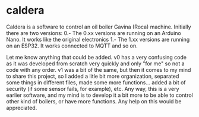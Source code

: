 # caldera
Caldera is a software to control an oil boiler Gavina (Roca) machine.
Initially there are two versions:
  0.- The 0.xx versions are running on an Arduino Nano. It works like the original electronics
  1.- The 1.xx versions are running on an ESP32. It works connected to MQTT and so on.

Let me know anything that could be added. 
v0 has a very confusing code as it was developed from scratch very quickly and only "for me" so not a code with any order.
v1 was a bit of the same, but then it comes to my mind to share this project, so I added a litle bit more organization, separated some things in different files, made some more functions... added a bit of security (if some sensor fails, for example), etc.
Any way, this is a very earlier software, and my mind is to develop it a bit more to be able to control other kind of boilers, or have more functions. Any help on this would be appreciated.
